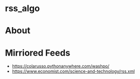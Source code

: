 # rss_algo

# About

# Mirriored Feeds

- https://colarusso.pythonanywhere.com/washpo/
- https://www.economist.com/science-and-technology/rss.xml
